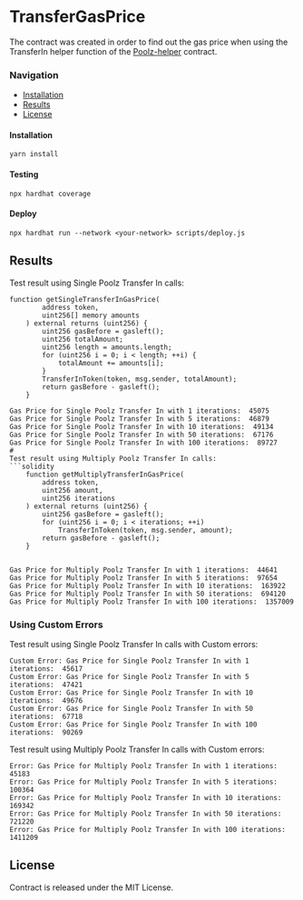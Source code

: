 # TransferGasPrice

The contract was created in order to find out the gas price when using the TransferIn helper function of the [Poolz-helper](https://github.com/The-Poolz/Poolz-Helper) contract.

### Navigation

- [Installation](#installation)
- [Results](#results)
- [License](#license)

#### Installation

```console
yarn install
```

#### Testing

```console
npx hardhat coverage
```

#### Deploy

```console
npx hardhat run --network <your-network> scripts/deploy.js
```

## Results
Test result using Single Poolz Transfer In calls:
```solidity
function getSingleTransferInGasPrice(
        address token,
        uint256[] memory amounts
    ) external returns (uint256) {
        uint256 gasBefore = gasleft();
        uint256 totalAmount;
        uint256 length = amounts.length;
        for (uint256 i = 0; i < length; ++i) {
            totalAmount += amounts[i];
        }
        TransferInToken(token, msg.sender, totalAmount);
        return gasBefore - gasleft();
    }
```
```
Gas Price for Single Poolz Transfer In with 1 iterations:  45075
Gas Price for Single Poolz Transfer In with 5 iterations:  46879
Gas Price for Single Poolz Transfer In with 10 iterations:  49134
Gas Price for Single Poolz Transfer In with 50 iterations:  67176
Gas Price for Single Poolz Transfer In with 100 iterations:  89727
#
Test result using Multiply Poolz Transfer In calls:
```solidity
    function getMultiplyTransferInGasPrice(
        address token,
        uint256 amount,
        uint256 iterations
    ) external returns (uint256) {
        uint256 gasBefore = gasleft();
        for (uint256 i = 0; i < iterations; ++i)
            TransferInToken(token, msg.sender, amount);
        return gasBefore - gasleft();
    }
```
```

Gas Price for Multiply Poolz Transfer In with 1 iterations:  44641
Gas Price for Multiply Poolz Transfer In with 5 iterations:  97654
Gas Price for Multiply Poolz Transfer In with 10 iterations:  163922
Gas Price for Multiply Poolz Transfer In with 50 iterations:  694120
Gas Price for Multiply Poolz Transfer In with 100 iterations:  1357009
```
### Using Custom Errors 
Test result using Single Poolz Transfer In calls with Custom errors:

```
Custom Error: Gas Price for Single Poolz Transfer In with 1 iterations:  45617
Custom Error: Gas Price for Single Poolz Transfer In with 5 iterations:  47421
Custom Error: Gas Price for Single Poolz Transfer In with 10 iterations:  49676
Custom Error: Gas Price for Single Poolz Transfer In with 50 iterations:  67718
Custom Error: Gas Price for Single Poolz Transfer In with 100 iterations:  90269
```
Test result using Multiply Poolz Transfer In calls with Custom errors:
```
Error: Gas Price for Multiply Poolz Transfer In with 1 iterations:  45183
Error: Gas Price for Multiply Poolz Transfer In with 5 iterations:  100364
Error: Gas Price for Multiply Poolz Transfer In with 10 iterations:  169342
Error: Gas Price for Multiply Poolz Transfer In with 50 iterations:  721220
Error: Gas Price for Multiply Poolz Transfer In with 100 iterations:  1411209
```


## License
Contract is released under the MIT License.